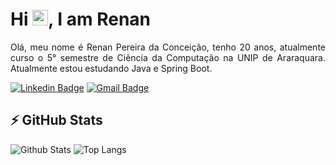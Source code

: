 <h1 align = "justify"> Hi <img src="https://media.giphy.com/media/hvRJCLFzcasrR4ia7z/giphy.gif" width="25px">, I am Renan</h1>
<p align = "justify">Olá, meu nome é Renan Pereira da Conceição, tenho 20 anos, atualmente curso o 5° semestre de Ciência da Computação na UNIP de Araraquara.
Atualmente estou estudando Java e Spring Boot.</p>

[![Linkedin Badge](https://img.shields.io/badge/-renanpereirac-blue?style=flat-square&logo=Linkedin&logoColor=white&link=https://www.linkedin.com/in/renanpereirac/)](https://www.linkedin.com/in/renanpereirac/)
[![Gmail Badge](https://img.shields.io/badge/-renanpereira.etec@gmail.com-c14438?style=flat-square&logo=Gmail&logoColor=white&link=mailto:renanpereira.etec@gmail.com)](mailto:renanpereira.etec@gmail.com)


## ⚡ GitHub Stats

![Github Stats](https://github-readme-stats.vercel.app/api?username=RenanPereira7&show_icons=true&count_private=true&show_icons=true&include_all_commits=true)
![Top Langs](https://github-readme-stats.vercel.app/api/top-langs/?username=RenanPereira7&hide=TeX&layout=compact)

